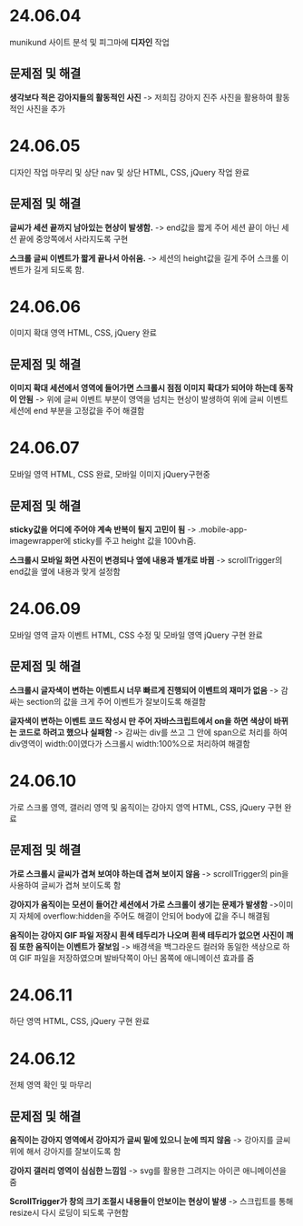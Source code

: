 # 24.06.04

munikund 사이트 분석 및 피그마에 **디자인** 작업

## 문제점 및 해결

**생각보다 적은 강아지들의 활동적인 사진**
-> 저희집 강아지 진주 사진을 활용하여 활동적인 사진을 추가


# 24.06.05

디자인 작업 마무리 및 상단 nav 및 상단 HTML, CSS, jQuery 작업 완료

## 문제점 및 해결

**글씨가 세션 끝까지 남아있는 현상이 발생함.**
-> end값을 짧게 주어 세션 끝이 아닌 세션 끝에 중앙쪽에서 사라지도록 구현

**스크롤 글씨 이벤트가 짧게 끝나서 아쉬움.**
-> 세션의 height값을 길게 주어 스크롤 이벤트가 길게 되도록 함.


# 24.06.06

이미지 확대 영역 HTML, CSS, jQuery 완료

## 문제점 및 해결

**이미지 확대 세션에서 영역에 들어가면 스크롤시 점점 이미지 확대가 되어야 하는데 동작이 안됨**
-> 위에 글씨 이벤트 부분이 영역을 넘치는 현상이 발생하여 위에 글씨 이벤트 세션에 end 부분을 고정값을 주어 해결함

# 24.06.07

모바일 영역 HTML, CSS 완료, 모바일 이미지 jQuery구현중

## 문제점 및 해결

**sticky값을 어디에 주어야 계속 반복이 될지 고민이 됨**
-> .mobile-app-imagewrapper에 sticky를 주고 height 값을 100vh줌.

**스크롤시 모바일 화면 사진이 변경되나 옆에 내용과 별개로 바뀜**
->  scrollTrigger의  end값을 옆에 내용과 맞게 설정함

# 24.06.09

모바일 영역 글자 이벤트 HTML, CSS 수정 및 모바일 영역 jQuery 구현 완료

## 문제점 및 해결

**스크롤시 글자색이 변하는 이벤트시 너무 빠르게 진행되어 이벤트의 재미가 없음**
-> 감싸는 section의 값을 크게 주어 이벤트가 잘보이도록 해결함

**글자색이 변하는 이벤트 코드 작성시  만 주어 자바스크립트에서 on을 하면 색상이 바뀌는 코드로 하려고 했으나 실패함**
-> 감싸는 div를 쓰고 그 안에 span으로 처리를 하여 div영역이 width:0이였다가 스크롤시 width:100%으로 처리하여 해결함


# 24.06.10

가로 스크롤 영역, 갤러리 영역 및 움직이는 강아지 영역 HTML, CSS, jQuery 구현 완료

## 문제점 및 해결

**가로 스크롤시 글씨가 겹쳐 보여야 하는데 겹쳐 보이지 않음**
-> scrollTrigger의 pin을 사용하여 글씨가 겹쳐 보이도록 함


**강아지가 움직이는 모션이 들어간 세션에서 가로 스크롤이 생기는 문제가 발생함**
->이미지 자체에 overflow:hidden을 주어도 해결이 안되어 body에 값을 주니 해결됨

**움직이는 강아지 GIF 파일 저장시 흰색 테두리가 나오며 흰색 테두리가 없으면 사진이 깨짐 또한 움직이는 이벤트가 잘보임**
-> 배경색을 백그라운드 컬러와 동일한 색상으로 하여 GIF 파일을 저장하였으며 발바닥쪽이 아닌 몸쪽에 애니메이션 효과를 줌


# 24.06.11

하단 영역 HTML, CSS, jQuery 구현 완료

# 24.06.12

전체 영역 확인 및 마무리

## 문제점 및 해결

**움직이는 강아지 영역에서 강아지가 글씨 밑에 있으니 눈에 띄지 않음**
-> 강아지를 글씨 위에 해서 강아지를 잘보이도록 함

**강아지 갤러리 영역이 심심한 느낌임**
-> svg를 활용한 그려지는 아이콘 애니메이션을 줌

**ScrollTrigger가 창의 크기 조절시 내용들이 안보이는 현상이 발생**
-> 스크립트를 통해 resize시 다시 로딩이 되도록 구현함
